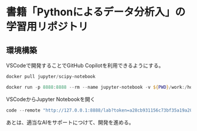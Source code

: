 ﻿# 書籍「Pythonによるデータ分析入」の学習用リポジトリ
## 環境構築
VSCodeで開発することでGitHub Copilotを利用できるようにする。
```powershell
docker pull jupyter/scipy-notebook

docker run -p 8888:8888 --rm --name jupyter-notebook -v ${PWD}/work:/home/jovyan/work jupyter/scipy-notebook
```
VSCodeからJupyter Notebookを開く
```powershell
code --remote "http://127.0.0.1:8888/lab?token=a28cb931156c73bf35a19a20617115a0fb11c78cfcce7ea1"
```
あとは、適当なAIをサポートにつけて、開発を進める。

